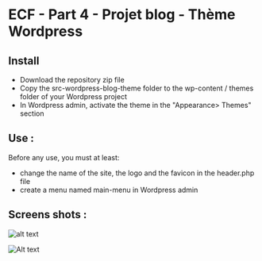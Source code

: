 # ECF - Part 4 - Projet blog - Thème Wordpress

## Install

- Download the repository zip file
- Copy the src-wordpress-blog-theme folder to the wp-content / themes folder of your Wordpress project
- In Wordpress admin, activate the theme in the "Appearance> Themes" section

## Use :

Before any use, you must at least:

- change the name of the site, the logo and the favicon in the header.php file
- create a menu named main-menu in Wordpress admin

## Screens shots :

![alt text](https://github.com/christanvt/https://github.com/christanvt/Theme-Wordpress.git/blob/main/screens/screen_shot_01.png?raw=true)

![Alt text](relative/path/to/screens/screen_shot_01.png?raw=true "Title")
